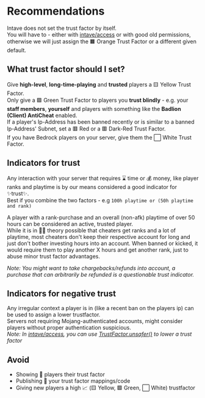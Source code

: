 # Recommendations

Intave does not set the trust factor by itself. <br>
You will have to - either with [intave/access](https://github.com/intave/access) or with good old permissions,
otherwise we will just assign the 🟧 Orange Trust Factor or a different given default.<br>

## What trust factor should I set?
Give **high-level**, **long-time-playing** and **trusted** players a 🟨 Yellow Trust Factor. <br>
Only give a 🟩 Green Trust Factor to players you **trust blindly** - e.g. your **staff members**, **yourself** and players with something like the **Badlion (Client) AntiCheat** enabled.<br>
If a player's Ip-Address has been banned recently or is similar to a banned Ip-Address' Subnet, set a 🟥 Red or a 🟥 Dark-Red Trust Factor.<br>
If you have Bedrock players on your server, give them the :white_large_square: White Trust Factor.<br>

## Indicators for trust
Any interaction with your server that requires ⌛ time or 💰 money, like player ranks and playtime is by our means considered a good indicator for ✨trust✨.<br>
Best if you combine the two factors - e.g `100h playtime or (50h playtime and rank)`<br>

A player with a rank-purchase and an overall (non-afk) playtime of over 50 hours can be considered an active, trusted player.<br>
While it is in 👩‍🔬 theory possible that cheaters get ranks and a lot of playtime, most cheaters don't keep their respective account for long and just don't bother investing hours into an account.
When banned or kicked, it would require them to play another X hours and get another rank, just to abuse minor trust factor advantages.<br>

*Note: You might want to take chargebacks/refunds into account, a purchase that can arbitrarily be refunded is a questionable trust indicator.*<br>

## Indicators for negative trust
Any irregular context a player is in (like a recent ban on the players ip) can be used to assign a lower trustfactor.<br>
Servers not requiring Mojang-authenticated accounts, might consider players without proper authentication suspicious.<br>
*Note: In [intave/access](https://github.com/intave/access), you can use [TrustFactor.unsafer()](https://github.com/intave/access/blob/e212600accd7aa647fe812a586f298ce4cf7d7eb/src/main/java/de/jpx3/intave/access/player/trust/TrustFactor.java#L33) to lower a trust factor*


## Avoid
- Showing 👀 players their trust factor
- Publishing 📄 your trust factor mappings/code
- Giving new players a high 📈 (🟨 Yellow, 🟩 Green, :white_large_square: White) trustfactor
